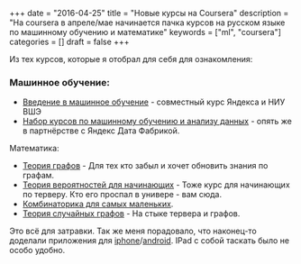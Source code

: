 +++
date = "2016-04-25"
title = "Новые курсы на Coursera"
description = "На coursera в апреле/мае начинается пачка курсов на русском языке по машинному обучению и математике"
keywords = ["ml", "coursera"]
categories = []
draft = false
+++

Из тех курсов, которые я отобрал для себя для ознакомления:

### Машинное обучение:

 - [Введение в машинное обучение](https://www.coursera.org/learn/vvedenie-mashinnoe-obuchenie/) - совместный курс Яндекса и НИУ ВШЭ
 - [Набор курсов по машинному обучению и анализу данных](https://www.coursera.org/specializations/machine-learning-data-analysis) - опять же в партнёрстве с Яндекс Дата Фабрикой.

Математика:

 - [Теория графов](https://www.coursera.org/learn/teoriya-grafov/) - Для тех кто забыл и хочет обновить знания по графам.
 - [Теория вероятностей для начинающих](https://www.coursera.org/learn/probability-theory-basics/) - Тоже курс для начинающих по терверу. Кто его проспал в универе - вам сюда.
 - [Комбинаторика для самых маленьких](https://www.coursera.org/learn/kombinatorika-dlya-nachinayushchikh/).
 - [Теория случайных графов](https://www.coursera.org/learn/sluchajnye-graphy/) - На стыке тервера и графов.

Это всё для затравки. Так же меня порадовало, что наконец-то доделали приложения для [iphone](https://itunes.apple.com/app/apple-store/id736535961)/[android](http://play.google.com/store/apps/details?id=org.coursera.android). IPad с собой таскать было не особо удобно.


